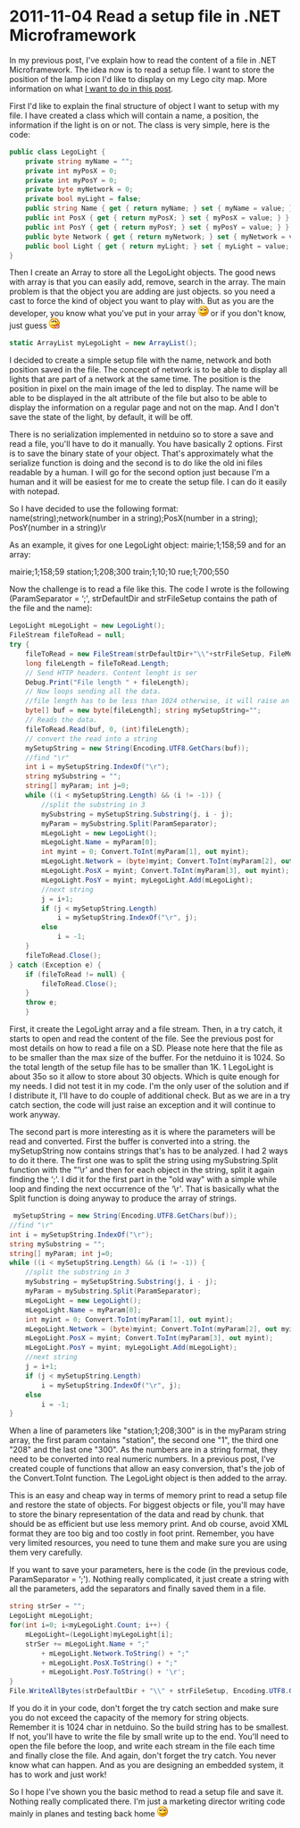 # 2011-11-04 Read a setup file in .NET Microframework

In my previous post, I've explain how to read the content of a file in .NET Microframework. The idea now is to read a setup file. I want to store the position of the lamp icon I'd like to display on my Lego city map. More information on what [I want to do in this post](./2011-10-11-Lighting-my-Lego-city-using-.NET-Microframework.md).

 First I'd like to explain the final structure of object I want to setup with my file. I have created a class which will contain a name, a position, the information if the light is on or not. The class is very simple, here is the code:

```csharp
public class LegoLight { 
    private string myName = ""; 
    private int myPosX = 0; 
    private int myPosY = 0; 
    private byte myNetwork = 0; 
    private bool myLight = false; 
    public string Name { get { return myName; } set { myName = value; } } 
    public int PosX { get { return myPosX; } set { myPosX = value; } } 
    public int PosY { get { return myPosY; } set { myPosY = value; } } 
    public byte Network { get { return myNetwork; } set { myNetwork = value; } } 
    public bool Light { get { return myLight; } set { myLight = value; } } 
}
```

 Then I create an Array to store all the LegoLight objects. The good news with array is that you can easily add, remove, search in the array. The main problem is that the object you are adding are just objects. so you need a cast to force the kind of object you want to play with. But as you are the developer, you know what you've put in your array ![Sourire](../assets/4401.wlEmoticon-smile_2.png) or if you don't know, just guess ![Tire la langue](../assets/3036.wlEmoticon-smilewithtongueout_2.png)

```csharp
static ArrayList myLegoLight = new ArrayList();
```

I decided to create a simple setup file with the name, network and both position saved in the file. The concept of network is to be able to display all lights that are part of a network at the same time. The position is the position in pixel on the main image of the led to display. The name will be able to be displayed in the alt attribute of the file but also to be able to display the information on a regular page and not on the map. And I don't save the state of the light, by default, it will be off.

There is no serialization implemented in netduino so to store a save and read a file, you'll have to do it manually. You have basically 2 options. First is to save the binary state of your object. That's approximately what the serialize function is doing and the second is to do like the old ini files readable by a human. I will go for the second option just because I'm a human and it will be easiest for me to create the setup file. I can do it easily with notepad.

So I have decided to use the following format: name(string);network(number in a string);PosX(number in a string); PosY(number in a string)\r

As an example, it gives for one LegoLight object: mairie;1;158;59
and for an array:

mairie;1;158;59
station;1;208;300
train;1;10;10
rue;1;700;550

Now the challenge is to read a file like this. The code I wrote is the following (ParamSeparator = ‘;', strDefaultDir and strFileSetup contains the path of the file and the name):

```csharp
LegoLight mLegoLight = new LegoLight(); 
FileStream fileToRead = null; 
try { 
    fileToRead = new FileStream(strDefaultDir+"\\"+strFileSetup, FileMode.Open, FileAccess.Read); 
    long fileLength = fileToRead.Length; 
    // Send HTTP headers. Content lenght is ser 
    Debug.Print("File length " + fileLength); 
    // Now loops sending all the data. 
    //file length has to be less than 1024 otherwise, it will raise an exception 
    byte[] buf = new byte[fileLength]; string mySetupString=""; 
    // Reads the data. 
    fileToRead.Read(buf, 0, (int)fileLength); 
    // convert the read into a string 
    mySetupString = new String(Encoding.UTF8.GetChars(buf)); 
    //find "\r" 
    int i = mySetupString.IndexOf("\r"); 
    string mySubstring = ""; 
    string[] myParam; int j=0; 
    while ((i < mySetupString.Length) && (i != -1)) { 
        //split the substring in 3 
        mySubstring = mySetupString.Substring(j, i - j); 
        myParam = mySubstring.Split(ParamSeparator); 
        mLegoLight = new LegoLight(); 
        mLegoLight.Name = myParam[0]; 
        int myint = 0; Convert.ToInt(myParam[1], out myint); 
        mLegoLight.Network = (byte)myint; Convert.ToInt(myParam[2], out myint); 
        mLegoLight.PosX = myint; Convert.ToInt(myParam[3], out myint); 
        mLegoLight.PosY = myint; myLegoLight.Add(mLegoLight); 
        //next string 
        j = i+1; 
        if (j < mySetupString.Length) 
            i = mySetupString.IndexOf("\r", j); 
        else 
            i = -1; 
    } 
    fileToRead.Close(); 
} catch (Exception e) { 
    if (fileToRead != null) { 
        fileToRead.Close(); 
    } 
    throw e; 
    }
```

 First, it create the LegoLight array and a file stream. Then, in a try catch, it starts to open and read the content of the file. See the previous post for most details on how to read a file on a SD. Please note here that the file as to be smaller than the max size of the buffer. For the netduino it is 1024. So the total length of the setup file has to be smaller than 1K. 1 LegoLight is about 35o so it allow to store about 30 objects. Which is quite enough for my needs. I did not test it in my code. I'm the only user of the solution and if I distribute it, I'll have to do couple of additional check. But as we are in a try catch section, the code will just raise an exception and it will continue to work anyway.

 The second part is more interesting as it is where the parameters will be read and converted. First the buffer is converted into a string. the mySetupString now contains strings that's has to be analyzed. I had 2 ways to do it there. The first one was to split the string using mySubstring.Split function with the "'\r' and then for each object in the string, split it again finding the ‘;'. I did it for the first part in the "old way" with a simple while loop and finding the next occurrence of the ‘\r'. That is basically what the Split function is doing anyway to produce the array of strings.

```csharp
 mySetupString = new String(Encoding.UTF8.GetChars(buf)); 
//find "\r" 
int i = mySetupString.IndexOf("\r"); 
string mySubstring = ""; 
string[] myParam; int j=0; 
while ((i < mySetupString.Length) && (i != -1)) { 
    //split the substring in 3 
    mySubstring = mySetupString.Substring(j, i - j); 
    myParam = mySubstring.Split(ParamSeparator); 
    mLegoLight = new LegoLight(); 
    mLegoLight.Name = myParam[0]; 
    int myint = 0; Convert.ToInt(myParam[1], out myint); 
    mLegoLight.Network = (byte)myint; Convert.ToInt(myParam[2], out myint); 
    mLegoLight.PosX = myint; Convert.ToInt(myParam[3], out myint); 
    mLegoLight.PosY = myint; myLegoLight.Add(mLegoLight); 
    //next string 
    j = i+1; 
    if (j < mySetupString.Length) 
        i = mySetupString.IndexOf("\r", j); 
    else 
        i = -1; 
} 
```

 When a line of parameters like "station;1;208;300" is in the myParam string array, the first param contains "station", the second one "1", the third one "208" and the last one "300". As the numbers are in a string format, they need to be converted into real numeric numbers. In a previous post, I've created couple of functions that allow an easy conversion, that's the job of the Convert.ToInt function. The LegoLight object is then added to the array.

 This is an easy and cheap way in terms of memory print to read a setup file and restore the state of objects. For biggest objects or file, you'll may have to store the binary representation of the data and read by chunk. that should be as efficient but use less memory print. And ob course, avoid XML format they are too big and too costly in foot print. Remember, you have very limited resources, you need to tune them and make sure you are using them very carefully.

 If you want to save your parameters, here is the code (in the previous code, ParamSeparator = ‘;'). Nothing really complicated, it just create a string with all the parameters, add the separators and finally saved them in a file.

```csharp
string strSer = ""; 
LegoLight mLegoLight; 
for(int i=0; i<myLegoLight.Count; i++) { 
    mLegoLight=(LegoLight)myLegoLight[i]; 
    strSer += mLegoLight.Name + ";"   
        + mLegoLight.Network.ToString() + ";"   
        + mLegoLight.PosX.ToString() + ";"   
        + mLegoLight.PosY.ToString() + '\r'; 
} 
File.WriteAllBytes(strDefaultDir + "\\" + strFileSetup, Encoding.UTF8.GetBytes(strSer));
```

 If you do it in your code, don't forget the try catch section and make sure you do not exceed the capacity of the memory for string objects. Remember it is 1024 char in netduino. So the build string has to be smallest. If not, you'll have to write the file by small write up to the end. You'll need to open the file before the loop, and write each stream in the file each time and finally close the file. And again, don't forget the try catch. You never know what can happen. And as you are designing an embedded system, it has to work and just work!

 So I hope I've shown you the basic method to read a setup file and save it. Nothing really complicated there. I'm just a marketing director writing code mainly in planes and testing back home ![Sourire](../assets/4401.wlEmoticon-smile_2.png)
